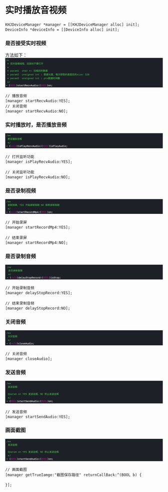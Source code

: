 
# 实时播放音视频

```
KHJDeviceManager *manager = [[KHJDeviceManager alloc] init];
DeviceInfo *deviceInfo = [[DeviceInfo alloc] init];
```

### 是否接受实时视频
方法如下：
![Snip20190910_125](/localmd/assets/Snip20190910_125.png)


```
// 播放音频
[manager startRecvAudio:YES];
// 关闭音频
[manager startRecvAudio:NO];
```

### 实时播放时，是否播放音频
![Snip20190910_122](/localmd/assets/Snip20190910_122.png)

```
// 打开监听功能
[manager isPlayRecvAudio:YES];

// 关闭监听功能
[manager isPlayRecvAudio:NO];
```

### 是否录制视频

![Snip20190910_124](/localmd/assets/Snip20190910_124.png)

```
// 开始录屏
[manager startRecordMp4:YES];

// 结束录屏
[manager startRecordMp4:NO];
```

### 是否录制音频

![Snip20190910_126](/localmd/assets/Snip20190910_126.png)

```
// 开始录制音频
[manager delayStopRecord:YES];

// 结束录制音频
[manager delayStopRecord:NO];
```

### 关闭音频

![Snip20190910_36](/localmd/assets/Snip20190910_36.png)

```
// 关闭音频
[manager closeAudio];
```

### 发送音频

![Snip20190910_37](/localmd/assets/Snip20190910_37.png)

```
// 发送音频
[manager startSendAudio:YES];
```


### 画面截图

![Snip20190910_37](/localmd/assets/Snip20190910_37.png)

```
// 画面截图
[manager getTrueIamge:"截图保存路径" returnCallBack:^(BOOL b) {

}];
```
